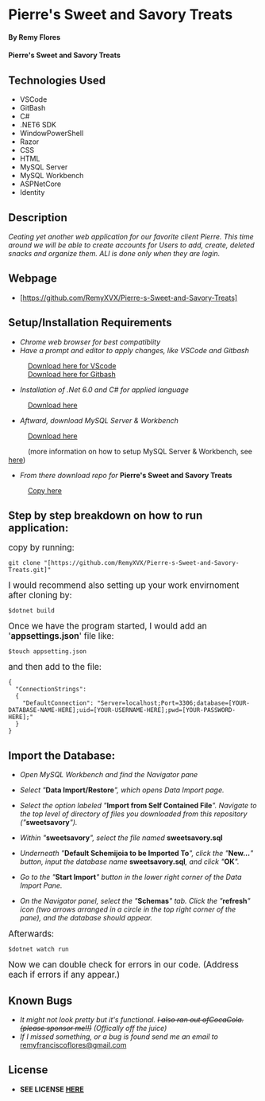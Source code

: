 # Pierre's Sweet and Savory Treats

#### By **Remy Flores**

#### **Pierre's Sweet and Savory Treats**

## Technologies Used
* VSCode
* GitBash
* C#
* .NET6 SDK
* WindowPowerShell
* Razor
* CSS
* HTML
* MySQL Server
* MySQL Workbench
* ASPNetCore
* Identity

## Description
_Ceating yet another web application for our favorite client Pierre. This time around we will be able to create accounts for Users to add, create, deleted snacks and organize them. ALl is done only when they are login._

## Webpage
* [https://github.com/RemyXVX/Pierre-s-Sweet-and-Savory-Treats]

## Setup/Installation Requirements
* _Chrome web browser for best compatiblity_
* _Have a prompt and editor to apply changes, like VSCode and Gitbash_

&nbsp;&nbsp;&nbsp;&nbsp;&nbsp;&nbsp;&nbsp;&nbsp;&nbsp;&nbsp;[Download here for VScode](https://code.visualstudio.com/download)<br>
&nbsp;&nbsp;&nbsp;&nbsp;&nbsp;&nbsp;&nbsp;&nbsp;&nbsp;&nbsp;[Download here for Gitbash](https://git-scm.com/downloads)

* _Installation of .Net 6.0 and C# for applied language_

&nbsp;&nbsp;&nbsp;&nbsp;&nbsp;&nbsp;&nbsp;&nbsp;&nbsp;&nbsp;[Download here](https://dotnet.microsoft.com/en-us/download/dotnet/6.0)

* _Aftward, download MySQL Server & Workbench_

&nbsp;&nbsp;&nbsp;&nbsp;&nbsp;&nbsp;&nbsp;&nbsp;&nbsp;&nbsp;[Download here](https://dev.mysql.com/downloads/mysql/)

&nbsp;&nbsp;&nbsp;&nbsp;&nbsp;&nbsp;&nbsp;&nbsp;&nbsp;&nbsp;(more information on how to setup MySQL Server & Workbench, see [here](https://www.youtube.com/watch?v=u96rVINbAUI&ab_channel=WebDevSimplified))

* _From there download repo for_ **Pierre's Sweet and Savory Treats**

&nbsp;&nbsp;&nbsp;&nbsp;&nbsp;&nbsp;&nbsp;&nbsp;&nbsp;&nbsp;[Copy here](https://github.com/RemyXVX/Pierre-s-Sweet-and-Savory-Treats)

## Step by step breakdown on how to run application:

<big>copy by running:</big>

```
git clone "[https://github.com/RemyXVX/Pierre-s-Sweet-and-Savory-Treats.git]"
````

<big>I would recommend also setting up your work envirnoment after cloning by:</big>

```
$dotnet build
```
<big>Once we have the program started, I would add an '<strong>appsettings.json</strong>' file like:</big>
```
$touch appsetting.json
```
<big>and then add to the file:</big>
```
{
  "ConnectionStrings": 
  {
    "DefaultConnection": "Server=localhost;Port=3306;database=[YOUR-DATABASE-NAME-HERE];uid=[YOUR-USERNAME-HERE];pwd=[YOUR-PASSWORD-HERE];"
  }
}
```
## Import the Database: ##
* _Open MySQL Workbench and find the Navigator pane_

* _Select "_<strong>Data Import/Restore</strong>_", which opens Data Import page._

* _Select the option labeled "_<strong>Import from Self Contained File</strong>_". Navigate to the top level of directory of files you downloaded from this repository ("_<strong>sweetsavory</strong>_")._

* _Within "_<strong>sweetsavory</strong>_", select the file named_ <strong>sweetsavory.sql</strong>

* _Underneath "_<strong>Default Schemijoia to be Imported To</strong>_", click the "_<strong>New...</strong>_" button, input the database name_ <strong>sweetsavory.sql</strong>_, and click "_<strong>OK</strong>_"._

* _Go to the "_<strong>Start Import</strong>_" button in the lower right corner of the Data Import Pane._

* _On the Navigator panel, select the "_<strong>Schemas</strong>_" tab. Click the "_<strong>refresh</strong>_" icon (two arrows arranged in a circle in the top right corner of the pane), and the database should appear._

<big>Afterwards:</big>

```
$dotnet watch run
```

<big>Now we can double check for errors in our code. (Address each if errors if any appear.)</big><br>

## Known Bugs
* _It might not look pretty but it's functional. <strike>I also ran out ofCocaCola. (please sponsor me!!)</strike> (Offically off the juice)_
* _If I missed something, or a bug is found send me an email to_ remyfranciscoflores@gmail.com

## License
* **SEE LICENSE [HERE](./LICENSE.txt)** 